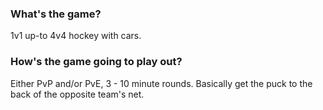 ### What's the game?
1v1 up-to 4v4 hockey with cars.
### How's the game going to play out?
Either PvP and/or PvE, 3 - 10 minute rounds. Basically get the puck to the back of the opposite team's net.

